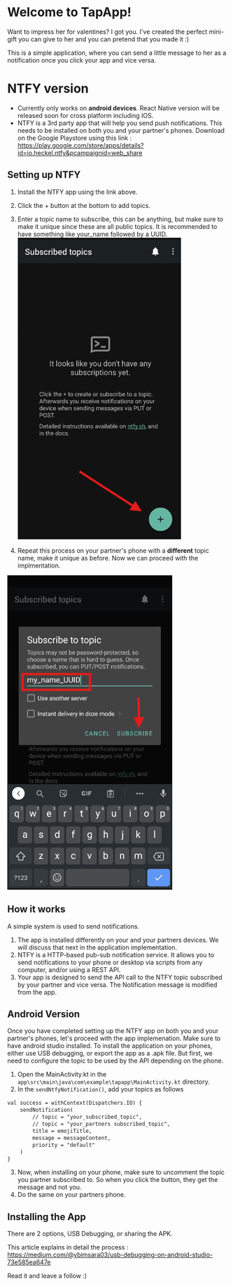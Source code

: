 # Welcome to TapApp!

Want to impress her for valentines? I got you. I've created the perfect mini-gift you can give to her and you can pretend that you made it :)

This is a simple application, where you can send a little message to her as a notification once you click your app and vice versa.


# NTFY version

* Currently only works on **android devices**. React Native version will be released soon for cross platform including IOS.
* NTFY is a 3rd party app that will help you send push notifications. This needs to be installed on both you and your partner's phones. Download on the Google Playstore using this link : https://play.google.com/store/apps/details?id=io.heckel.ntfy&pcampaignid=web_share

## Setting up NTFY

1. Install the NTFY app using the link above.
2. Click the + button at the bottom to add topics. 
3. Enter a topic name to subscribe, this can be anything, but make sure to make it unique since these are all public topics. It is recommended to have something like your_name followed by a UUID.
![Diagram](readme_images/NTFY_1.png)

4. Repeat this process on your partner's phone with a **different** topic name, make it unique as before. Now we can proceed with the implmentation. 

![Diagram](readme_images/NTFY_2.png)
## How it works

A simple system is used to send notifications.
1. The app is installed differently on your and your partners devices. We will discuss that next in the application implementation.
2. NTFY is a HTTP-based pub-sub notification service. It allows you to send notifications to your phone or desktop via scripts from any computer, and/or using a REST API.
3. Your app is designed to send the API call to the NTFY topic subscribed by your partner and vice versa. The Notification message is modified from the app.

## Android Version

Once you have completed setting up the NTFY app on both you and your partner's phones, let's proceed with the app implemenation.
Make sure to have android studio installed.
To install the application on your phones, either use USB debugging, or export the app as a .apk file.
But first, we need to configure the topic to be used by the API depending on the phone.

1. Open the MainActivity.kt in the ```app\src\main\java\com\example\tapapp\MainActivity.kt``` directory.
2. In the ```sendNtfyNotification()```, add your topics as follows

```
val success = withContext(Dispatchers.IO) {
    sendNotification(
        // topic = "your_subscribed_topic",
        // topic = "your_partners subscribed_topic",
        title = emojiTitle,
        message = messageContent,
        priority = "default"
    )
}
```

3. Now, when installing on your phone, make sure to uncomment the topic you partner subscribed to. So when you click the button, they get the message and not you.
4. Do the same on your partners phone.  

## Installing the App

There are 2 options, USB Debugging, or sharing the APK.

This article explains in detail the process : https://medium.com/@ybimsara03/usb-debugging-on-android-studio-73e585ea647e

Read it and leave a follow :)